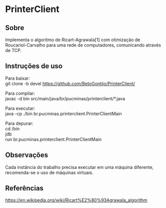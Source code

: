 # PrinterClient

## Sobre
Implementa o algoritmo de Ricart-Agrawala[1] com otimização de Roucariol-Carvalho para uma rede de computadores, comunicando através de TCP.

## Instruções de uso 
Para baixar:  
git clone -b devel https://github.com/BetoGontijo/PrinterClient/ 

Para compilar:  
javac -d bin src/main/java/br/pucminas/printerclient/*.java 

Para executar:  
java -cp ./bin br.pucminas.printerclient.PrinterClientMain  

Para depurar:  
cd /bin  
jdb  
run br.pucminas.printerclient.PrinterClientMain  

## Observações  
Cada instância do trabalho precisa executar em uma máquina diferente, recomenda-se o uso de máquinas virtuais.

## Referências
https://en.wikipedia.org/wiki/Ricart%E2%80%93Agrawala_algorithm
